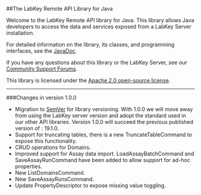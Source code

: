 ##The LabKey Remote API Library for Java

Welcome to the LabKey Remote API library for Java. This library allows Java developers to access the data and services exposed from a LabKey Server installation.

For detailed information on the library, its classes, and programming interfaces, see the [JavaDoc](https://www.labkey.org/download/clientapi_docs/java-api/).

If you have any questions about this library or the LabKey Server, see our [Community Support Forums](https://www.labkey.org/wiki/home/page.view?name=support).

This library is licensed under the [Apache 2.0 open-source license](http://www.apache.org/licenses/LICENSE-2.0).

---

###Changes in version 1.0.0
- Migration to [SemVer](https://semver.org/) for library versioning. With 1.0.0 we will move away from using the LabKey server version 
and adopt the standard used in our other API libraries. Version 1.0.0 will succeed the previous published version of : 19.1.0.
- Support for truncating tables, there is a new TruncateTableCommand to expose this functionality.
- CRUD operations for Domains. 
- Improved support for Assay data import. LoadAssayBatchCommand and SaveAssayRunCommand have been added to allow support for ad-hoc properties.
- New ListDomainsCommand.
- New SaveAssayRunsCommand.
- Update PropertyDescriptor to expose missing value toggling. 
